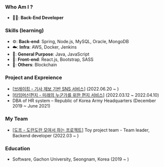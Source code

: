 ### Who Am I ?
- 👨‍💻: **Back-End Developer**

### Skills (learning)
- ⚙️: **Back-end**: Spring, Node.js, MySQL, Oracle, MongoDB
- ☁️: **Infra**: AWS, Docker, Jenkins
- 🔖: **General Purpose**: Java, JavaScript
- 📰: **Front-end**: React.js, Bootstrap, SASS
- 🤔: **Others**: Blockchain  


### Project and Expreience
- <a href="https://github.com/Breaking-Dope/breaking-backend">[브레이킹 - 기사 제보 기반 SNS 서비스]</a> (2022.06.20 ~ )
- <a href="https://github.com/d-o-p-e/time-machine-letter">[타임머신편지 - 미래의 누군가를 위한 편지 서비스]</a> (2022.03.12 ~ 2022.04.10)
- DBA of HR system – Republic of Korea Army Headquarters (December 2019 ~ June 2021)

### My Team
- <a href="https://github.com/d-o-p-e">[도프 - 도란도란 모여서 하는 프로젝트]</a> Toy project team - Team leader, Backend developer (2022.03 ~ )

### Education
- Software, Gachon University, Seongnam, Korea (2019 ~ )
